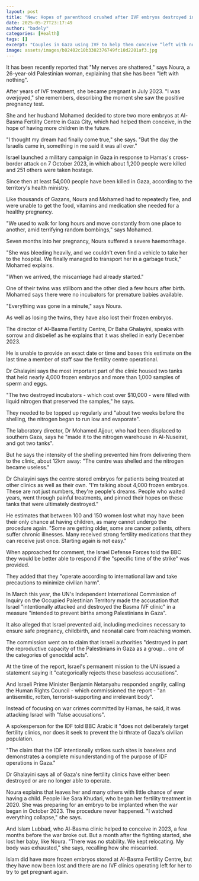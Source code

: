 ```yaml
---
layout: post
title: "New: Hopes of parenthood crushed after IVF embryos destroyed in Israel's Gaza offensive"
date: 2025-05-27T23:17:49
author: "badely"
categories: [Health]
tags: []
excerpt: "Couples in Gaza using IVF to help them conceive “left with nothing” after 4,000 embryos at an IVF clinic were destroyed."
image: assets/images/b02402c10b3302376749fc10d2201af3.jpg
---
```


It has been recently reported that "My nerves are shattered," says Noura, a 26-year-old Palestinian woman, explaining that she has been "left with nothing".

After years of IVF treatment, she became pregnant in July 2023. "I was overjoyed," she remembers, describing the moment she saw the positive pregnancy test.

She and her husband Mohamed decided to store two more embryos at Al-Basma Fertility Centre in Gaza City, which had helped them conceive, in the hope of having more children in the future.

"I thought my dream had finally come true," she says. "But the day the Israelis came in, something in me said it was all over."

Israel launched a military campaign in Gaza in response to Hamas's cross-border attack on 7 October 2023, in which about 1,200 people were killed and 251 others were taken hostage.

Since then at least 54,000 people have been killed in Gaza, according to the territory's health ministry.

Like thousands of Gazans, Noura and Mohamed had to repeatedly flee, and were unable to get the food, vitamins and medication she needed for a healthy pregnancy.

"We used to walk for long hours and move constantly from one place to another, amid terrifying random bombings," says Mohamed.

Seven months into her pregnancy, Noura suffered a severe haemorrhage.

"She was bleeding heavily, and we couldn't even find a vehicle to take her to the hospital. We finally managed to transport her in a garbage truck," Mohamed explains.

"When we arrived, the miscarriage had already started."

One of their twins was stillborn and the other died a few hours after birth. Mohamed says there were no incubators for premature babies available.

"Everything was gone in a minute," says Noura.

As well as losing the twins, they have also lost their frozen embryos.

The director of Al-Basma Fertility Centre, Dr Baha Ghalayini, speaks with sorrow and disbelief as he explains that it was shelled in early December 2023.

He is unable to provide an exact date or time and bases this estimate on the last time a member of staff saw the fertility centre operational.

Dr Ghalayini says the most important part of the clinic housed two tanks that held nearly 4,000 frozen embryos and more than 1,000 samples of sperm and eggs.

"The two destroyed incubators - which cost over $10,000 - were filled with liquid nitrogen that preserved the samples," he says.

They needed to be topped up regularly and "about two weeks before the shelling, the nitrogen began to run low and evaporate".

The laboratory director, Dr Mohamed Ajjour, who had been displaced to southern Gaza, says he "made it to the nitrogen warehouse in Al-Nuseirat, and got two tanks".

But he says the intensity of the shelling prevented him from delivering them to the clinic, about 12km away: "The centre was shelled and the nitrogen became useless."

Dr Ghalayini says the centre stored embryos for patients being treated at other clinics as well as their own. "I'm talking about 4,000 frozen embryos. These are not just numbers, they're people's dreams. People who waited years, went through painful treatments, and pinned their hopes on these tanks that were ultimately destroyed."

He estimates that between 100 and 150 women lost what may have been their only chance at having children, as many cannot undergo the procedure again. "Some are getting older, some are cancer patients, others suffer chronic illnesses. Many received strong fertility medications that they can receive just once. Starting again is not easy."

When approached for comment, the Israel Defense Forces told the BBC they would be better able to respond if the "specific time of the strike" was provided.

They added that they "operate according to international law and take precautions to minimize civilian harm".

In March this year, the UN's Independent International Commission of Inquiry on the Occupied Palestinian Territory made the accusation that Israel "intentionally attacked and destroyed the Basma IVF clinic" in a measure "intended to prevent births among Palestinians in Gaza".

It also alleged that Israel prevented aid, including medicines necessary to ensure safe pregnancy, childbirth, and neonatal care from reaching women.

The commission went on to claim that Israeli authorities "destroyed in part the reproductive capacity of the Palestinians in Gaza as a group… one of the categories of genocidal acts".

At the time of the report, Israel's permanent mission to the UN issued a statement saying it "categorically rejects these baseless accusations".

And Israeli Prime Minister Benjamin Netanyahu responded angrily, calling the Human Rights Council - which commissioned the report - "an antisemitic, rotten, terrorist-supporting and irrelevant body".

Instead of focusing on war crimes committed by Hamas, he said, it was attacking Israel with "false accusations".

A spokesperson for the IDF told BBC Arabic it "does not deliberately target fertility clinics, nor does it seek to prevent the birthrate of Gaza's civilian population.

"The claim that the IDF intentionally strikes such sites is baseless and demonstrates a complete misunderstanding of the purpose of IDF operations in Gaza."

Dr Ghalayini says all of Gaza's nine fertility clinics have either been destroyed or are no longer able to operate.

Noura explains that leaves her and many others with little chance of ever having a child. People like Sara Khudari, who began her fertility treatment in 2020. She was preparing for an embryo to be implanted when the war began in October 2023. The procedure never happened. "I watched everything collapse," she says.

And Islam Lubbad, who Al-Basma clinic helped to conceive in 2023, a few months before the war broke out. But a month after the fighting started, she lost her baby, like Noura. "There was no stability. We kept relocating. My body was exhausted," she says, recalling how she miscarried.

Islam did have more frozen embryos stored at Al-Basma Fertility Centre, but they have now been lost and there are no IVF clinics operating left for her to try to get pregnant again.

